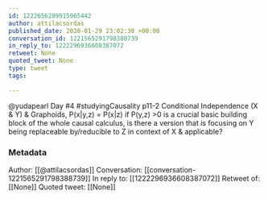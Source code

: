 ```yaml
---
id: 1222656289915965442
author: attilacsordas
published_date: 2020-01-29 23:02:30 +00:00
conversation_id: 1221565291798388739
in_reply_to: 1222296936608387072
retweet: None
quoted_tweet: None
type: tweet
tags:

---
```


@yudapearl Day #4 #studyingCausality p11-2 Conditional Independence (X &amp; Y) &amp; Graphoids, P(x|y,z) = P(x|z) if P(y,z) &gt;0 is a crucial basic building block of the whole causal calculus, is there a version that is focusing on Y being replaceable by/reducible to Z in context of X &amp; applicable?

### Metadata

Author: [[@attilacsordas]]
Conversation: [[conversation-1221565291798388739]]
In reply to: [[1222296936608387072]]
Retweet of: [[None]]
Quoted tweet: [[None]]
